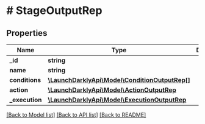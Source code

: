 # # StageOutputRep

## Properties

Name | Type | Description | Notes
------------ | ------------- | ------------- | -------------
**_id** | **string** |  |
**name** | **string** |  | [optional]
**conditions** | [**\LaunchDarklyApi\Model\ConditionOutputRep[]**](ConditionOutputRep.md) |  |
**action** | [**\LaunchDarklyApi\Model\ActionOutputRep**](ActionOutputRep.md) |  |
**_execution** | [**\LaunchDarklyApi\Model\ExecutionOutputRep**](ExecutionOutputRep.md) |  |

[[Back to Model list]](../../README.md#models) [[Back to API list]](../../README.md#endpoints) [[Back to README]](../../README.md)
